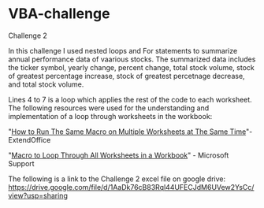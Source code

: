 # VBA-challenge
Challenge 2

In this challenge I used nested loops and For statements to summarize annual performance data of vaarious stocks. 
The summarized data includes the ticker symbol, yearly change, percent change, total stock volume, stock of greatest percentage increase, stock of greatest percetnage decrease, and total stock volume.

Lines 4 to 7 is a loop which applies the rest of the code to each worksheet.
The following resources were used for the understanding and implementation of a loop through worksheets in the workbook: 

"[How to Run The Same Macro on Multiple Worksheets at The Same Time](https://www.extendoffice.com/documents/excel/5333-excel-run-macro-multiple-sheets.html)"- ExtendOffice 

"[Macro to Loop Through All Worksheets in a Workbook](https://support.microsoft.com/en-us/topic/macro-to-loop-through-all-worksheets-in-a-workbook-feef14e3-97cf-00e2-538b-5da40186e2b0)" - Microsoft Support

The following is a link to the Challenge 2 excel file on google drive: https://drive.google.com/file/d/1AaDk76cB83Rql44UFECJdM6UVew2YsCc/view?usp=sharing
